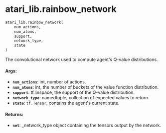 <div itemscope itemtype="http://developers.google.com/ReferenceObject">
<meta itemprop="name" content="atari_lib.rainbow_network" />
<meta itemprop="path" content="Stable" />
</div>

# atari_lib.rainbow_network

```python
atari_lib.rainbow_network(
    num_actions,
    num_atoms,
    support,
    network_type,
    state
)
```

The convolutional network used to compute agent's Q-value distributions.

#### Args:

*   <b>`num_actions`</b>: int, number of actions.
*   <b>`num_atoms`</b>: int, the number of buckets of the value function
    distribution.
*   <b>`support`</b>: tf.linspace, the support of the Q-value distribution.
*   <b>`network_type`</b>: namedtuple, collection of expected values to return.
*   <b>`state`</b>: `tf.Tensor`, contains the agent's current state.

#### Returns:

*   <b>`net`</b>: _network_type object containing the tensors output by the
    network.
